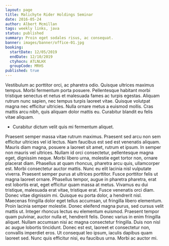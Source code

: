 ```yaml
---
layout: page
title: Malichyte Rider Holdings Seminar
date: 2016-05-24
author: Albert Mcmillan
tags: weekly links, java
status: published
summary: Proin eget sodales risus, ac consequat.
banner: images/banner/office-01.jpg
booking:
  startDate: 12/05/2019
  endDate: 12/10/2019
  ctyhocn: ATLNLHX
  groupCode: MRHS
published: true
---
```

Vestibulum ac porttitor orci, ac pharetra odio. Quisque ultrices maximus tempus. Morbi fermentum porta posuere. Pellentesque habitant morbi tristique senectus et netus et malesuada fames ac turpis egestas. Aliquam rutrum nunc sapien, nec tempus turpis laoreet vitae. Quisque volutpat magna nec efficitur ultricies. Nulla ornare metus a euismod mollis. Cras mattis arcu nibh, quis aliquam dolor mattis eu. Curabitur blandit eu felis vitae aliquam.

* Curabitur dictum velit quis mi fermentum aliquet.

Praesent semper massa vitae rutrum maximus. Praesent sed arcu non sem efficitur ultricies vel id lectus. Nam faucibus est sed est venenatis aliquam. Mauris diam magna, posuere a laoreet sit amet, rutrum et ipsum. In semper non mauris vel ultrices. Nullam id orci consectetur, pellentesque magna eget, dignissim neque. Morbi libero urna, molestie eget tortor non, ornare placerat diam. Phasellus at quam rhoncus, pharetra arcu quis, ullamcorper est. Morbi consectetur auctor mattis. Nunc eu elit lacinia nisl vulputate viverra. Praesent semper purus at ultrices porttitor. Fusce porttitor felis ut magna laoreet ornare. Phasellus tempor, augue in pharetra pharetra, erat est lobortis erat, eget efficitur quam massa at metus. Vivamus eu dui tristique, malesuada erat vitae, tristique erat.
Fusce venenatis orci diam. Donec vitae dignissim mi. Quisque eu porta dolor, a hendrerit nisl. Maecenas fringilla dolor eget tellus accumsan, ut fringilla libero elementum. Proin lacinia semper molestie. Donec eleifend magna purus, sed cursus velit mattis ut. Integer rhoncus lectus eu elementum euismod. Praesent tempor quam pulvinar, auctor nulla et, hendrerit felis. Donec varius in enim fringilla aliquet. Nullam accumsan nisi ac magna consectetur fringilla. Duis non nisl ac augue lobortis tincidunt. Donec est est, laoreet et consectetur non, convallis imperdiet eros. Ut consequat leo ipsum, iaculis dapibus quam laoreet sed. Nunc quis efficitur nisi, eu faucibus urna. Morbi ac auctor mi.
